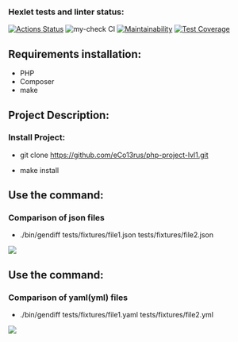 ### Hexlet tests and linter status:
[![Actions Status](https://github.com/eCo13rus/php-project-48/workflows/hexlet-check/badge.svg)](https://github.com/eCo13rus/php-project-48/actions)
![my-check CI](https://github.com/eCo13rus/php-project-48/actions/workflows/my-check.yml/badge.svg)
[![Maintainability](https://api.codeclimate.com/v1/badges/2ea9e1a47d5c57d93717/maintainability)](https://codeclimate.com/github/eCo13rus/php-project-48/maintainability)
[![Test Coverage](https://api.codeclimate.com/v1/badges/2ea9e1a47d5c57d93717/test_coverage)](https://codeclimate.com/github/eCo13rus/php-project-48/test_coverage)

## Requirements installation:

- PHP
- Composer
- make

## Project Description:

### Install Project:

- git clone https://github.com/eCo13rus/php-project-lvl1.git

- make install

## Use the command:

### Comparison of json files
- ./bin/gendiff tests/fixtures/file1.json tests/fixtures/file2.json 

<a href="https://asciinema.org/a/T61MTfAzrMswp94Xj4OZWRhlT" target="_blank"><img src="https://asciinema.org/a/T61MTfAzrMswp94Xj4OZWRhlT.svg" /></a>

## Use the command:

### Comparison of yaml(yml) files
- ./bin/gendiff tests/fixtures/file1.yaml tests/fixtures/file2.yml

<a href="https://asciinema.org/a/gl6COHSoL8Tba8fGrzddvtykJ" target="_blank"><img src="https://asciinema.org/a/gl6COHSoL8Tba8fGrzddvtykJ.svg" /></a>